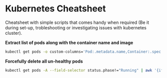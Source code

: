 # Kubernetes Cheatsheet
Cheatsheet with simple scripts that comes handy when required (Be it during set-up, trobleshooting or investigating issues with kubernetes cluster). 

**Extract list of pods along with the container name and image**
```sh
kubectl get pods -o custom-columns='Pod:.metadata.name,Container:.spec.containers.*.name,Image:.spec.containers.*.image'
```

**Forcefully delete all un-healthy pods**
```sh
kubectl get pods -A --field-selector status.phase!="Running" | awk '{if ($4 != "Running") system ("kubectl -n " $1 " delete pods " $2 " --force --grace-period=0 ")}'
```
